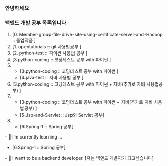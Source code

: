 ### 안녕하세요
### 백엔드 개발 공부 목록입니다
<ol type="1">
<li>[0. Member-group-file-drive-site-using-certificate-server-and-Hadoop :: 졸업작품 ]
<li>[1. opentutorials :: git 사용법공부 ]
<li>[2. python-test :: 파이썬 사용법 공부 ]
<li>[3.python-coding :: 코딩테스트 공부 with 파이썬 ]
<li>
  <ul>
    <li>[3.python-coding :: 코딩테스트 공부 with 파이썬 ]
    <li>[4.java-test :: 자바 사용법 공부 ]
  </ul>
<li>[3.python-coding :: 코딩테스트 공부 with 파이썬 + 자바(추가로 자바 사용법공부) ]
<li>
  <ul>
    <li>[3.python-coding :: 코딩테스트 공부 with 파이썬 + 자바(추가로 자바 사용법공부) ]
    <li>[5.Jsp-and-Servlet :: Jsp와 Servlet 공부]
  </ul>
</li>
<li>
  <ul>
    <li>[6.Spring-1 :: Spring 공부]
  </ul>
</li>
</ol>
- 🌱 I’m currently learning ... 
<ul>
  <li>[6.Spring-1 :: Spring 공부]
</ul>
- 💬 I want to be a backend developer. [저는 백엔드 개발자가 되고싶습니다]
<!--
**3baaa/3baaa** is a ✨ _special_ ✨ repository because its `README.md` (this file) appears on your GitHub profile.

Here are some ideas to get you started:

- 🔭 I’m currently working on ...
- 🌱 I’m currently learning ... 
- 👯 I’m looking to collaborate on ...
- 🤔 I’m looking for help with ...
- 💬 Ask me about ...
- 📫 How to reach me: ...
- 😄 Pronouns: ...
- ⚡ Fun fact: ...
-->
